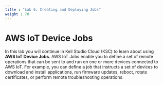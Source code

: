 ```yaml
---
title : "Lab 6: Creating and Deploying Jobs"
weight : 70
---
```



# AWS IoT Device Jobs

In this lab you will continue in Keil Studio Cloud (KSC) to learn about using **AWS IoT Device Jobs**. AWS IoT Jobs enable you to define a set of remote operations that can be sent to and run on one or more devices connected to AWS IoT. For example, you can define a job that instructs a set of devices to download and install applications, run firmware updates, reboot, rotate certificates, or perform remote troubleshooting operations.
